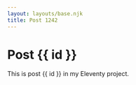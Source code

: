 ```yaml
---
layout: layouts/base.njk
title: Post 1242
---
```


# Post {{ id }}

This is post {{ id }} in my Eleventy project.
